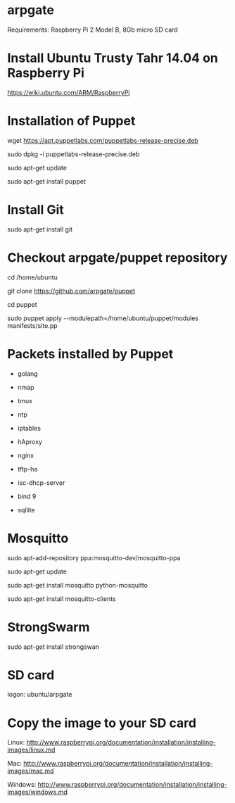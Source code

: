 # arpgate

Requirements: Raspberry Pi 2 Model B, 8Gb micro SD card


Install Ubuntu Trusty Tahr 14.04 on Raspberry Pi
================================================
https://wiki.ubuntu.com/ARM/RaspberryPi


Installation of Puppet
======================
wget https://apt.puppetlabs.com/puppetlabs-release-precise.deb

sudo dpkg -i puppetlabs-release-precise.deb

sudo apt-get update

sudo apt-get install puppet


Install Git
===========
sudo apt-get install git


Checkout arpgate/puppet repository
==================================
cd /home/ubuntu

git clone https://github.com/arpgate/puppet

cd puppet

sudo puppet apply --modulepath=/home/ubuntu/puppet/modules manifests/site.pp


Packets installed by Puppet
===========================
- golang

- nmap

- tmux

- ntp

- iptables

- hAproxy

- nginx

- tftp-ha

- isc-dhcp-server

- bind 9

- sqllite


Mosquitto
=========
sudo apt-add-repository ppa:mosquitto-dev/mosquitto-ppa

sudo apt-get update

sudo apt-get install mosquitto python-mosquitto

sudo apt-get install mosquitto-clients


StrongSwarm
===========
sudo apt-get install strongswan


SD card
=======
logon:  ubuntu/arpgate


Copy the image to your SD card
================================================
Linux: http://www.raspberrypi.org/documentation/installation/installing-images/linux.md

Mac: http://www.raspberrypi.org/documentation/installation/installing-images/mac.md

Windows: http://www.raspberrypi.org/documentation/installation/installing-images/windows.md







